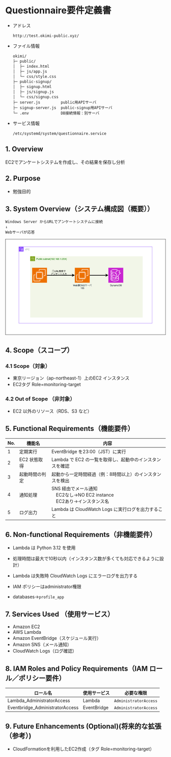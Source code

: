 # Questionnaire要件定義書

- アドレス
  ```
  http://test.okimi-public.xyz/
  ```
- ファイル情報
  ```
  okimi/
  ├─ public/
  │  ├─ index.html   
  │  ├─ js/app.js      
  │  └─ css/style.css  
  ├─ public-signup/
  │  ├─ signup.html    
  │  ├─ js/signup.js     
  │  └─ css/signup.css  
  ├─ server.js         public用APIサーバ
  ├─ signup-server.js  public-signup用APIサーバ
  └─ .env              DB接続情報：別サーバ
  ```
- サービス情報
  ```
  /etc/systemd/system/questionnaire.service
  ```
## 1. Overview
EC2でアンケートシステムを作成し、その結果を保存し分析

## 2. Purpose
- 勉強目的

## 3. System Overview（システム構成図（概要））
```
Windows Server からURLでアンケートシステムに接続
↓
Webサーバが応答
```
![画像](https://github.com/okimindan/questionnaire/blob/main/questionnaire.drawio.png)
## 4. Scope（スコープ）

### 4.1 Scope（対象）
- 東京リージョン（ap-northeast-1）上のEC2 インスタンス
- EC2タグ Role=monitoring-target

### 4.2 Out of Scope （非対象）
- EC2 以外のリソース（RDS、S3 など）

## 5. 	Functional Requirements（機能要件）

| No. | 機能名 | 内容 |
|-----|--------|------|
| 1   | 定期実行 | EventBridge を23:00（JST）に実行 |
| 2   | EC2 状態取得 | Lambda で EC2 の一覧を取得し、起動中のインスタンスを確認 |
| 3   | 起動時間の判定 | 起動から一定時間経過（例：8時間以上）のインスタンスを検出 |
| 4   | 通知処理 | SNS 経由でメール通知<br>　EC2なし→NO EC2 instance<br>　EC2あり→インスタンス名 |
| 5   | ログ出力 | Lambda は CloudWatch Logs に実行ログを出力すること |

## 6. Non-functional Requirements（非機能要件）

- Lambda は Python 3.12 を使用
- 処理時間は最大で10秒以内（インスタンス数が多くても対応できるように設計）
- Lambda は失敗時 CloudWatch Logs にエラーログを出力する
- IAM ポリシーはadministrator権限

- databases→`profile_app `

## 7. Services Used （使用サービス）

- Amazon EC2
- AWS Lambda
- Amazon EventBridge（スケジュール実行）
- Amazon SNS（メール通知）
- CloudWatch Logs（ログ確認）

## 8. IAM Roles and Policy Requirements（IAM ロール／ポリシー要件）

| ロール名 | 使用サービス | 必要な権限 |
|----------|--------------|------------|
| Lambda_AdministratorAccess | Lambda | `AdministratorAccess` |
| Eventbridge_AdministratorAccess | EventBridge | `AdministratorAccess` |



## 9. Future Enhancements (Optional)(将来的な拡張（参考）)

- CloudFormationを利用したEC2作成（タグ Role=monitoring-target）




